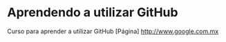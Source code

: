 # Aprendendo a utilizar GitHub
Curso para aprender a utilizar GitHub
[Página] http://www.google.com.mx
